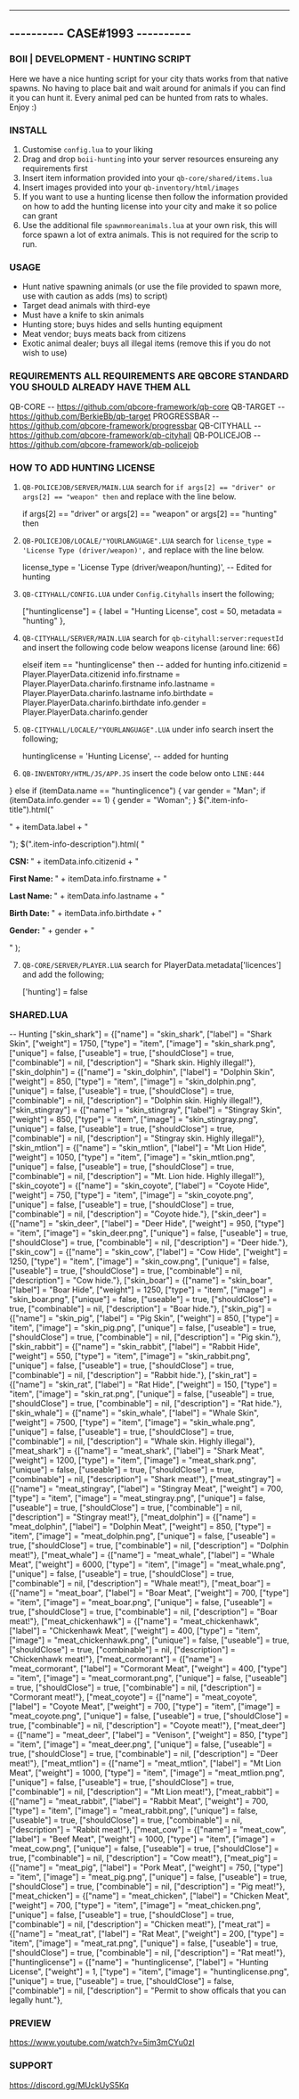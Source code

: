 -------------------------------
---------- CASE#1993 ----------
-------------------------------

### BOII | DEVELOPMENT - HUNTING SCRIPT ###

Here we have a nice hunting script for your city thats works from that native spawns.
No having to place bait and wait around for animals if you can find it you can hunt it.
Every animal ped can be hunted from rats to whales.
Enjoy :) 

### INSTALL ###

1) Customise `config.lua` to your liking
2) Drag and drop `boii-hunting` into your server resources ensureing any requirements first
3) Insert item information provided into your `qb-core/shared/items.lua`
4) Insert images provided into your `qb-inventory/html/images`
5) If you want to use a hunting license then follow the information provided on how to add the hunting license into your city and make it so police can grant
6) Use the additional file `spawnmoreanimals.lua` at your own risk, this will force spawn a lot of extra animals. This is not required for the scrip to run.

### USAGE ###

- Hunt native spawning animals (or use the file provided to spawn more, use with caution as adds (ms) to script)
- Target dead animals with third-eye
- Must have a knife to skin animals
- Hunting store; buys hides and sells hunting equipment
- Meat vendor; buys meats back from citizens
- Exotic animal dealer; buys all illegal items (remove this if you do not wish to use)

### REQUIREMENTS **ALL REQUIREMENTS ARE QBCORE STANDARD YOU SHOULD ALREADY HAVE THEM ALL** ###

QB-CORE -- https://github.com/qbcore-framework/qb-core
QB-TARGET -- https://github.com/BerkieBb/qb-target
PROGRESSBAR -- https://github.com/qbcore-framework/progressbar
QB-CITYHALL -- https://github.com/qbcore-framework/qb-cityhall
QB-POLICEJOB -- https://github.com/qbcore-framework/qb-policejob

### HOW TO ADD HUNTING LICENSE ###

1) `QB-POLICEJOB/SERVER/MAIN.LUA` search for `if args[2] == "driver" or args[2] == "weapon" then` and replace with the line below. 

	if args[2] == "driver" or args[2] == "weapon" or args[2] == "hunting" then
	
2) `QB-POLICEJOB/LOCALE/"YOURLANGUAGE".LUA` search for `license_type = 'License Type (driver/weapon)',` and replace with the line below.

	license_type = 'License Type (driver/weapon/hunting)', -- Edited for hunting

3) `QB-CITYHALL/CONFIG.LUA` under `Config.Cityhalls` insert the following; 

	["huntinglicense"] = {
        label = "Hunting License",
		cost = 50,
		metadata = "hunting"
    },

4) `QB-CITYHALL/SERVER/MAIN.LUA` search for `qb-cityhall:server:requestId` and insert the following code below weapons license (around line: 66)

	elseif item == "huntinglicense" then -- added for hunting
		info.citizenid = Player.PlayerData.citizenid
        info.firstname = Player.PlayerData.charinfo.firstname
        info.lastname = Player.PlayerData.charinfo.lastname
        info.birthdate = Player.PlayerData.charinfo.birthdate
		info.gender = Player.PlayerData.charinfo.gender

5) `QB-CITYHALL/LOCALE/"YOURLANGUAGE".LUA` under info search insert the following;

	huntinglicense = 'Hunting License', -- added for hunting

6) `QB-INVENTORY/HTML/JS/APP.JS` insert the code below onto `LINE:444`

} else if (itemData.name == "huntinglicence") {
            var gender = "Man";
            if (itemData.info.gender == 1) {
                gender = "Woman";
            }
            $(".item-info-title").html("<p>" + itemData.label + "</p>");
            $(".item-info-description").html(
                "<p><strong>CSN: </strong><span>" +
                itemData.info.citizenid +
                "</span></p><p><strong>First Name: </strong><span>" +
                itemData.info.firstname +
                "</span></p><p><strong>Last Name: </strong><span>" +
                itemData.info.lastname +
                "</span></p><p><strong>Birth Date: </strong><span>" +
                itemData.info.birthdate +
                "</span></p><p><strong>Gender: </strong><span>" +
                gender +
                "</span></p>"
            );

7) `QB-CORE/SERVER/PLAYER.LUA` search for PlayerData.metadata['licences'] and add the following; 

	['hunting'] = false
	
### SHARED.LUA ###

-- Hunting
	["skin_shark"]         	     = {["name"] = "skin_shark",         		["label"] = "Shark Skin",    			["weight"] = 1750,      ["type"] = "item",      ["image"] = "skin_shark.png",     	    ["unique"] = false,     ["useable"] = true,     ["shouldClose"] = true,    ["combinable"] = nil,   ["description"] = "Shark skin. Highly illegal!"},
	["skin_dolphin"]             = {["name"] = "skin_dolphin",         		["label"] = "Dolphin Skin",    			["weight"] = 850,       ["type"] = "item",      ["image"] = "skin_dolphin.png",         ["unique"] = false,     ["useable"] = true,     ["shouldClose"] = true,    ["combinable"] = nil,   ["description"] = "Dolphin skin. Highly illegal!"},
	["skin_stingray"]         	 = {["name"] = "skin_stingray",         	["label"] = "Stingray Skin",    		["weight"] = 850,       ["type"] = "item",      ["image"] = "skin_stingray.png",     	["unique"] = false,     ["useable"] = true,     ["shouldClose"] = true,    ["combinable"] = nil,   ["description"] = "Stingray skin. Highly illegal!"},
	["skin_mtlion"]         	 = {["name"] = "skin_mtlion",         		["label"] = "Mt Lion Hide",    			["weight"] = 1050,      ["type"] = "item",      ["image"] = "skin_mtlion.png",     	    ["unique"] = false,     ["useable"] = true,     ["shouldClose"] = true,    ["combinable"] = nil,   ["description"] = "Mt. Lion hide. Highly illegal!"},
	["skin_coyote"]         	 = {["name"] = "skin_coyote",         		["label"] = "Coyote Hide",    			["weight"] = 750,       ["type"] = "item",      ["image"] = "skin_coyote.png",     	    ["unique"] = false,     ["useable"] = true,     ["shouldClose"] = true,    ["combinable"] = nil,   ["description"] = "Coyote hide."},
	["skin_deer"]         		 = {["name"] = "skin_deer",         		["label"] = "Deer Hide",    			["weight"] = 950,       ["type"] = "item",      ["image"] = "skin_deer.png",     	    ["unique"] = false,     ["useable"] = true,     ["shouldClose"] = true,    ["combinable"] = nil,   ["description"] = "Deer hide."},
	["skin_cow"]         	 	 = {["name"] = "skin_cow",         			["label"] = "Cow Hide",    				["weight"] = 1250,      ["type"] = "item",      ["image"] = "skin_cow.png",     	    ["unique"] = false,     ["useable"] = true,     ["shouldClose"] = true,    ["combinable"] = nil,   ["description"] = "Cow hide."},
	["skin_boar"]         	 	 = {["name"] = "skin_boar",         		["label"] = "Boar Hide",    			["weight"] = 1250,      ["type"] = "item",      ["image"] = "skin_boar.png",     	    ["unique"] = false,     ["useable"] = true,     ["shouldClose"] = true,    ["combinable"] = nil,   ["description"] = "Boar hide."},
	["skin_pig"]         	 	 = {["name"] = "skin_pig",         			["label"] = "Pig Skin",    				["weight"] = 850,       ["type"] = "item",      ["image"] = "skin_pig.png",     	    ["unique"] = false,     ["useable"] = true,     ["shouldClose"] = true,    ["combinable"] = nil,   ["description"] = "Pig skin."},
	["skin_rabbit"]         	 = {["name"] = "skin_rabbit",         		["label"] = "Rabbit Hide",    			["weight"] = 550,       ["type"] = "item",      ["image"] = "skin_rabbit.png",     	    ["unique"] = false,     ["useable"] = true,     ["shouldClose"] = true,    ["combinable"] = nil,   ["description"] = "Rabbit hide."},
	["skin_rat"]         	 	 = {["name"] = "skin_rat",         			["label"] = "Rat Hide",    				["weight"] = 150,       ["type"] = "item",      ["image"] = "skin_rat.png",     	    ["unique"] = false,     ["useable"] = true,     ["shouldClose"] = true,    ["combinable"] = nil,   ["description"] = "Rat hide."},
	["skin_whale"]         		 = {["name"] = "skin_whale",         		["label"] = "Whale Skin",    			["weight"] = 7500,      ["type"] = "item",      ["image"] = "skin_whale.png",        	["unique"] = false,     ["useable"] = true,     ["shouldClose"] = true,    ["combinable"] = nil,   ["description"] = "Whale skin. Highly illegal"},
	["meat_shark"]         	     = {["name"] = "meat_shark",         		["label"] = "Shark Meat",   	   	    ["weight"] = 1200,      ["type"] = "item",      ["image"] = "meat_shark.png",     		["unique"] = false,     ["useable"] = true,     ["shouldClose"] = true,    ["combinable"] = nil,   ["description"] = "Shark meat!"},
	["meat_stingray"]            = {["name"] = "meat_stingray",         	["label"] = "Stingray Meat",    		["weight"] = 700,       ["type"] = "item",      ["image"] = "meat_stingray.png",        ["unique"] = false,     ["useable"] = true,     ["shouldClose"] = true,    ["combinable"] = nil,   ["description"] = "Stingray meat!"},
	["meat_dolphin"]             = {["name"] = "meat_dolphin",         		["label"] = "Dolphin Meat",    			["weight"] = 850,       ["type"] = "item",      ["image"] = "meat_dolphin.png",         ["unique"] = false,     ["useable"] = true,     ["shouldClose"] = true,    ["combinable"] = nil,   ["description"] = "Dolphin meat!"},
	["meat_whale"]         		 = {["name"] = "meat_whale",         		["label"] = "Whale Meat",    			["weight"] = 6000,      ["type"] = "item",      ["image"] = "meat_whale.png",        	["unique"] = false,     ["useable"] = true,     ["shouldClose"] = true,    ["combinable"] = nil,   ["description"] = "Whale meat!"},
	["meat_boar"]            	 = {["name"] = "meat_boar",         		["label"] = "Boar Meat",    			["weight"] = 700,       ["type"] = "item",      ["image"] = "meat_boar.png",        	["unique"] = false,     ["useable"] = true,     ["shouldClose"] = true,    ["combinable"] = nil,   ["description"] = "Boar meat!"},
	["meat_chickenhawk"]         = {["name"] = "meat_chickenhawk",         	["label"] = "Chickenhawk Meat",    		["weight"] = 400,       ["type"] = "item",      ["image"] = "meat_chickenhawk.png",     ["unique"] = false,     ["useable"] = true,     ["shouldClose"] = true,    ["combinable"] = nil,   ["description"] = "Chickenhawk meat!"},
	["meat_cormorant"]           = {["name"] = "meat_cormorant",         	["label"] = "Cormorant Meat",    		["weight"] = 400,       ["type"] = "item",      ["image"] = "meat_cormorant.png",       ["unique"] = false,     ["useable"] = true,     ["shouldClose"] = true,    ["combinable"] = nil,   ["description"] = "Cormorant meat!"},
	["meat_coyote"]              = {["name"] = "meat_coyote",         	    ["label"] = "Coyote Meat",    			["weight"] = 700,       ["type"] = "item",      ["image"] = "meat_coyote.png",        	["unique"] = false,     ["useable"] = true,     ["shouldClose"] = true,    ["combinable"] = nil,   ["description"] = "Coyote meat!"},
	["meat_deer"]            	 = {["name"] = "meat_deer",         	    ["label"] = "Venison",    				["weight"] = 850,       ["type"] = "item",      ["image"] = "meat_deer.png",        	["unique"] = false,     ["useable"] = true,     ["shouldClose"] = true,    ["combinable"] = nil,   ["description"] = "Deer meat!"},
	["meat_mtlion"]            	 = {["name"] = "meat_mtlion",         		["label"] = "Mt Lion Meat",    			["weight"] = 1000,      ["type"] = "item",      ["image"] = "meat_mtlion.png",          ["unique"] = false,     ["useable"] = true,     ["shouldClose"] = true,    ["combinable"] = nil,   ["description"] = "Mt Lion meat!"},
	["meat_rabbit"]              = {["name"] = "meat_rabbit",         		["label"] = "Rabbit Meat",    			["weight"] = 700,       ["type"] = "item",      ["image"] = "meat_rabbit.png",        	["unique"] = false,     ["useable"] = true,     ["shouldClose"] = true,    ["combinable"] = nil,   ["description"] = "Rabbit meat!"},
	["meat_cow"]            	 = {["name"] = "meat_cow",         			["label"] = "Beef Meat",    			["weight"] = 1000,      ["type"] = "item",      ["image"] = "meat_cow.png",        		["unique"] = false,     ["useable"] = true,     ["shouldClose"] = true,    ["combinable"] = nil,   ["description"] = "Cow meat!"},
	["meat_pig"]            	 = {["name"] = "meat_pig",         			["label"] = "Pork Meat",    			["weight"] = 750,       ["type"] = "item",      ["image"] = "meat_pig.png",        		["unique"] = false,     ["useable"] = true,     ["shouldClose"] = true,    ["combinable"] = nil,   ["description"] = "Pig meat!"},
	["meat_chicken"]             = {["name"] = "meat_chicken",         		["label"] = "Chicken Meat",    			["weight"] = 700,       ["type"] = "item",      ["image"] = "meat_chicken.png",         ["unique"] = false,     ["useable"] = true,     ["shouldClose"] = true,    ["combinable"] = nil,   ["description"] = "Chicken meat!"},
	["meat_rat"]            	 = {["name"] = "meat_rat",         		 	["label"] = "Rat Meat",    				["weight"] = 200,       ["type"] = "item",      ["image"] = "meat_rat.png",        		["unique"] = false,     ["useable"] = true,     ["shouldClose"] = true,    ["combinable"] = nil,   ["description"] = "Rat meat!"},
	["huntinglicense"] 			 = {["name"] = "huntinglicense", 			["label"] = "Hunting License", 			["weight"] = 1, 		["type"] = "item", 		["image"] = "huntinglicense.png", 		["unique"] = true, 		["useable"] = true, 	["shouldClose"] = false,   ["combinable"] = nil,   ["description"] = "Permit to show officals that you can legally hunt."},


### PREVIEW ###
https://www.youtube.com/watch?v=5im3mCYu0zI
### SUPPORT ###
https://discord.gg/MUckUyS5Kq